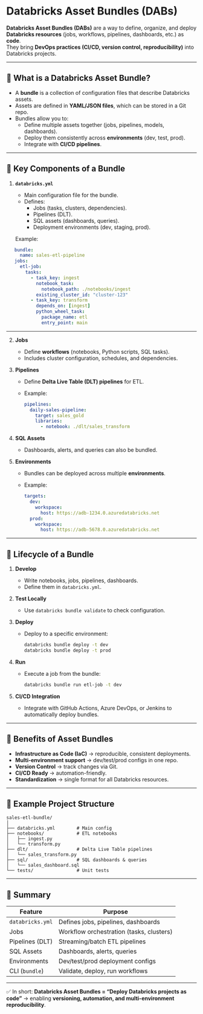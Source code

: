 # Databricks Asset Bundles (DABs)

**Databricks Asset Bundles (DABs)** are a way to define, organize, and deploy **Databricks resources** (jobs, workflows, pipelines, dashboards, etc.) as **code**.  
They bring **DevOps practices (CI/CD, version control, reproducibility)** into Databricks projects.

---

## 🔹 What is a Databricks Asset Bundle?

- A **bundle** is a collection of configuration files that describe Databricks assets.
- Assets are defined in **YAML/JSON files**, which can be stored in a Git repo.
- Bundles allow you to:
  - Define multiple assets together (jobs, pipelines, models, dashboards).
  - Deploy them consistently across **environments** (dev, test, prod).
  - Integrate with **CI/CD pipelines**.

---

## 🔹 Key Components of a Bundle

1. **`databricks.yml`**  
   - Main configuration file for the bundle.
   - Defines:
     - Jobs (tasks, clusters, dependencies).
     - Pipelines (DLT).
     - SQL assets (dashboards, queries).
     - Deployment environments (dev, staging, prod).

   Example:
```yaml
   bundle:
     name: sales-etl-pipeline
   jobs:
     etl-job:
       tasks:
         - task_key: ingest
           notebook_task:
             notebook_path: ./notebooks/ingest
           existing_cluster_id: "cluster-123"
         - task_key: transform
           depends_on: [ingest]
           python_wheel_task:
             package_name: etl
             entry_point: main
````

---

2. **Jobs**

    * Define **workflows** (notebooks, Python scripts, SQL tasks).
    * Includes cluster configuration, schedules, and dependencies.

3. **Pipelines**

    * Define **Delta Live Table (DLT) pipelines** for ETL.
    * Example:

      ```yaml
      pipelines:
        daily-sales-pipeline:
          target: sales_gold
          libraries:
            - notebook: ./dlt/sales_transform
      ```

4. **SQL Assets**

    * Dashboards, alerts, and queries can also be bundled.

5. **Environments**

    * Bundles can be deployed across multiple **environments**.
    * Example:

      ```yaml
      targets:
        dev:
          workspace:
            host: https://adb-1234.0.azuredatabricks.net
        prod:
          workspace:
            host: https://adb-5678.0.azuredatabricks.net
      ```

---

## 🔹 Lifecycle of a Bundle

1. **Develop**

    * Write notebooks, jobs, pipelines, dashboards.
    * Define them in `databricks.yml`.

2. **Test Locally**

    * Use `databricks bundle validate` to check configuration.

3. **Deploy**

    * Deploy to a specific environment:

      ```bash
      databricks bundle deploy -t dev
      databricks bundle deploy -t prod
      ```

4. **Run**

    * Execute a job from the bundle:

      ```bash
      databricks bundle run etl-job -t dev
      ```

5. **CI/CD Integration**

    * Integrate with GitHub Actions, Azure DevOps, or Jenkins to automatically deploy bundles.

---

## 🔹 Benefits of Asset Bundles

* **Infrastructure as Code (IaC)** → reproducible, consistent deployments.
* **Multi-environment support** → dev/test/prod configs in one repo.
* **Version Control** → track changes via Git.
* **CI/CD Ready** → automation-friendly.
* **Standardization** → single format for all Databricks resources.

---

## 🔹 Example Project Structure

```text
sales-etl-bundle/
│
├── databricks.yml        # Main config
├── notebooks/            # ETL notebooks
│   ├── ingest.py
│   └── transform.py
├── dlt/                  # Delta Live Table pipelines
│   └── sales_transform.py
├── sql/                  # SQL dashboards & queries
│   └── sales_dashboard.sql
└── tests/                # Unit tests
```

---

## 🔹 Summary

| Feature          | Purpose                                  |
| ---------------- | ---------------------------------------- |
| `databricks.yml` | Defines jobs, pipelines, dashboards      |
| Jobs             | Workflow orchestration (tasks, clusters) |
| Pipelines (DLT)  | Streaming/batch ETL pipelines            |
| SQL Assets       | Dashboards, alerts, queries              |
| Environments     | Dev/test/prod deployment configs         |
| CLI (`bundle`)   | Validate, deploy, run workflows          |

---

✅ In short:
**Databricks Asset Bundles = “Deploy Databricks projects as code”** → enabling **versioning, automation, and multi-environment reproducibility**.
